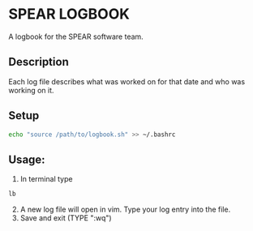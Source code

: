 # SPEAR LOGBOOK 

A logbook for the SPEAR software team. 

## Description
Each log file describes what was worked on for that date and who was working on it. 

## Setup
```bash
echo "source /path/to/logbook.sh" >> ~/.bashrc
```

## Usage:
1. In terminal type
```bash
lb
```
2. A new log file will open in vim. Type your log entry into the file.
3. Save and exit (TYPE ":wq")

